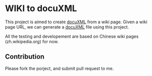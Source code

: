 
# WIKI to docuXML

This project is aimed to create [docuXML][1] from a wiki page.
Given a wiki page URL, we can generate a [docuXML][1] file using this project.

All the testing and developement are based on Chinese wiki pages (zh.wikipedia.org) for now.

[1]: http://docusky.digital.ntu.edu.tw/DocuSky/documentation/docs/DocuXml-2.0-schemet.html


## Contribution

Please fork the porject, and submit pull request to me.
